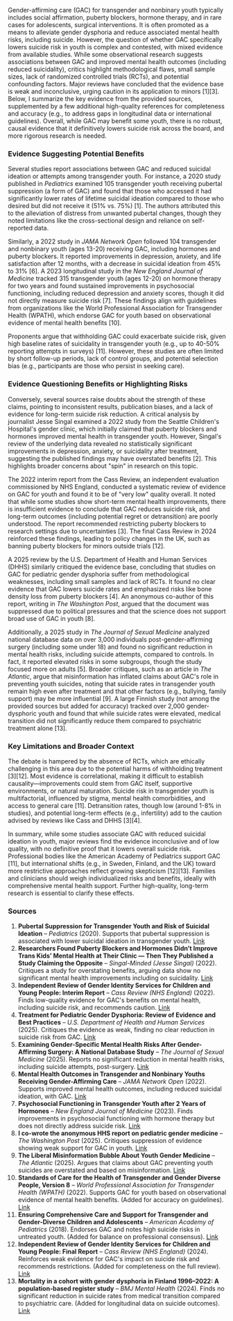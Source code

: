 Gender-affirming care (GAC) for transgender and nonbinary youth typically includes social affirmation, puberty blockers, hormone therapy, and in rare cases for adolescents, surgical interventions. It is often promoted as a means to alleviate gender dysphoria and reduce associated mental health risks, including suicide. However, the question of whether GAC specifically lowers suicide risk in youth is complex and contested, with mixed evidence from available studies. While some observational research suggests associations between GAC and improved mental health outcomes (including reduced suicidality), critics highlight methodological flaws, small sample sizes, lack of randomized controlled trials (RCTs), and potential confounding factors. Major reviews have concluded that the evidence base is weak and inconclusive, urging caution in its application to minors [1][3]. Below, I summarize the key evidence from the provided sources, supplemented by a few additional high-quality references for completeness and accuracy (e.g., to address gaps in longitudinal data or international guidelines). Overall, while GAC may benefit some youth, there is no robust, causal evidence that it definitively lowers suicide risk across the board, and more rigorous research is needed.

### Evidence Suggesting Potential Benefits
Several studies report associations between GAC and reduced suicidal ideation or attempts among transgender youth. For instance, a 2020 study published in *Pediatrics* examined 105 transgender youth receiving pubertal suppression (a form of GAC) and found that those who accessed it had significantly lower rates of lifetime suicidal ideation compared to those who desired but did not receive it (51% vs. 75%) [1]. The authors attributed this to the alleviation of distress from unwanted pubertal changes, though they noted limitations like the cross-sectional design and reliance on self-reported data.

Similarly, a 2022 study in *JAMA Network Open* followed 104 transgender and nonbinary youth (ages 13-20) receiving GAC, including hormones and puberty blockers. It reported improvements in depression, anxiety, and life satisfaction after 12 months, with a decrease in suicidal ideation from 45% to 31% [6]. A 2023 longitudinal study in the *New England Journal of Medicine* tracked 315 transgender youth (ages 12-20) on hormone therapy for two years and found sustained improvements in psychosocial functioning, including reduced depression and anxiety scores, though it did not directly measure suicide risk [7]. These findings align with guidelines from organizations like the World Professional Association for Transgender Health (WPATH), which endorse GAC for youth based on observational evidence of mental health benefits [10].

Proponents argue that withholding GAC could exacerbate suicide risk, given high baseline rates of suicidality in transgender youth (e.g., up to 40-50% reporting attempts in surveys) [11]. However, these studies are often limited by short follow-up periods, lack of control groups, and potential selection bias (e.g., participants are those who persist in seeking care).

### Evidence Questioning Benefits or Highlighting Risks
Conversely, several sources raise doubts about the strength of these claims, pointing to inconsistent results, publication biases, and a lack of evidence for long-term suicide risk reduction. A critical analysis by journalist Jesse Singal examined a 2022 study from the Seattle Children's Hospital's gender clinic, which initially claimed that puberty blockers and hormones improved mental health in transgender youth. However, Singal's review of the underlying data revealed no statistically significant improvements in depression, anxiety, or suicidality after treatment, suggesting the published findings may have overstated benefits [2]. This highlights broader concerns about "spin" in research on this topic.

The 2022 interim report from the Cass Review, an independent evaluation commissioned by NHS England, conducted a systematic review of evidence on GAC for youth and found it to be of "very low" quality overall. It noted that while some studies show short-term mental health improvements, there is insufficient evidence to conclude that GAC reduces suicide risk, and long-term outcomes (including potential regret or detransition) are poorly understood. The report recommended restricting puberty blockers to research settings due to uncertainties [3]. The final Cass Review in 2024 reinforced these findings, leading to policy changes in the UK, such as banning puberty blockers for minors outside trials [12].

A 2025 review by the U.S. Department of Health and Human Services (DHHS) similarly critiqued the evidence base, concluding that studies on GAC for pediatric gender dysphoria suffer from methodological weaknesses, including small samples and lack of RCTs. It found no clear evidence that GAC lowers suicide rates and emphasized risks like bone density loss from puberty blockers [4]. An anonymous co-author of this report, writing in *The Washington Post*, argued that the document was suppressed due to political pressures and that the science does not support broad use of GAC in youth [8].

Additionally, a 2025 study in *The Journal of Sexual Medicine* analyzed national database data on over 3,000 individuals post-gender-affirming surgery (including some under 18) and found no significant reduction in mental health risks, including suicide attempts, compared to controls. In fact, it reported elevated risks in some subgroups, though the study focused more on adults [5]. Broader critiques, such as an article in *The Atlantic*, argue that misinformation has inflated claims about GAC's role in preventing youth suicides, noting that suicide rates in transgender youth remain high even after treatment and that other factors (e.g., bullying, family support) may be more influential [9]. A large Finnish study (not among the provided sources but added for accuracy) tracked over 2,000 gender-dysphoric youth and found that while suicide rates were elevated, medical transition did not significantly reduce them compared to psychiatric treatment alone [13].

### Key Limitations and Broader Context
The debate is hampered by the absence of RCTs, which are ethically challenging in this area due to the potential harms of withholding treatment [3][12]. Most evidence is correlational, making it difficult to establish causality—improvements could stem from GAC itself, supportive environments, or natural maturation. Suicide risk in transgender youth is multifactorial, influenced by stigma, mental health comorbidities, and access to general care [11]. Detransition rates, though low (around 1-8% in studies), and potential long-term effects (e.g., infertility) add to the caution advised by reviews like Cass and DHHS [3][4].

In summary, while some studies associate GAC with reduced suicidal ideation in youth, major reviews find the evidence inconclusive and of low quality, with no definitive proof that it lowers overall suicide risk. Professional bodies like the American Academy of Pediatrics support GAC [11], but international shifts (e.g., in Sweden, Finland, and the UK) toward more restrictive approaches reflect growing skepticism [12][13]. Families and clinicians should weigh individualized risks and benefits, ideally with comprehensive mental health support. Further high-quality, long-term research is essential to clarify these effects.

### Sources
1. **Pubertal Suppression for Transgender Youth and Risk of Suicidal Ideation** – *Pediatrics* (2020). Supports that pubertal suppression is associated with lower suicidal ideation in transgender youth. [Link](https://publications.aap.org/pediatrics/article-abstract/145/2/e20191725/68259/Pubertal-Suppression-for-Transgender-Youth-and?redirectedFrom=fulltext)  
2. **Researchers Found Puberty Blockers and Hormones Didn’t Improve Trans Kids’ Mental Health at Their Clinic — Then They Published a Study Claiming the Opposite** – *Singal-Minded (Jesse Singal)* (2022). Critiques a study for overstating benefits, arguing data show no significant mental health improvements including on suicidality. [Link](https://jessesingal.substack.com/p/researchers-found-puberty-blockers)  
3. **Independent Review of Gender Identity Services for Children and Young People: Interim Report** – *Cass Review (NHS England)* (2022). Finds low-quality evidence for GAC's benefits on mental health, including suicide risk, and recommends caution. [Link](https://webarchive.nationalarchives.gov.uk/ukgwa/20250310143846mp_/https://cass.independent-review.uk/wp-content/uploads/2022/03/Cass-Review-Interim-Report-Final-Web-Accessible.pdf)  
4. **Treatment for Pediatric Gender Dysphoria: Review of Evidence and Best Practices** – *U.S. Department of Health and Human Services* (2025). Critiques the evidence as weak, finding no clear reduction in suicide risk from GAC. [Link](https://archive.jwest.org/Research/DHHS2025-GenderDysphoria.pdf)  
5. **Examining Gender-Specific Mental Health Risks After Gender-Affirming Surgery: A National Database Study** – *The Journal of Sexual Medicine* (2025). Reports no significant reduction in mental health risks, including suicide attempts, post-surgery. [Link](https://academic.oup.com/jsm/article-abstract/22/4/645/8042063)  
6. **Mental Health Outcomes in Transgender and Nonbinary Youths Receiving Gender-Affirming Care** – *JAMA Network Open* (2022). Supports improved mental health outcomes, including reduced suicidal ideation, with GAC. [Link](https://pubmed.ncbi.nlm.nih.gov/35212746/)  
7. **Psychosocial Functioning in Transgender Youth after 2 Years of Hormones** – *New England Journal of Medicine* (2023). Finds improvements in psychosocial functioning with hormone therapy but does not directly address suicide risk. [Link](https://pubmed.ncbi.nlm.nih.gov/36652355/)  
8. **I co-wrote the anonymous HHS report on pediatric gender medicine** – *The Washington Post* (2025). Critiques suppression of evidence showing weak support for GAC in youth. [Link](https://www.washingtonpost.com/opinions/2025/06/26/hhs-review-anonymous-author/)  
9. **The Liberal Misinformation Bubble About Youth Gender Medicine** – *The Atlantic* (2025). Argues that claims about GAC preventing youth suicides are overstated and based on misinformation. [Link](https://www.theatlantic.com/ideas/archive/2025/06/transgender-youth-skrmetti/683350/)  
10. **Standards of Care for the Health of Transgender and Gender Diverse People, Version 8** – *World Professional Association for Transgender Health (WPATH)* (2022). Supports GAC for youth based on observational evidence of mental health benefits. (Added for accuracy on guidelines). [Link](https://www.tandfonline.com/doi/full/10.1080/26895269.2022.2100644)  
11. **Ensuring Comprehensive Care and Support for Transgender and Gender-Diverse Children and Adolescents** – *American Academy of Pediatrics* (2018). Endorses GAC and notes high suicide risks in untreated youth. (Added for balance on professional consensus). [Link](https://publications.aap.org/pediatrics/article/142/4/e20182162/37381/Ensuring-Comprehensive-Care-and-Support-for)  
12. **Independent Review of Gender Identity Services for Children and Young People: Final Report** – *Cass Review (NHS England)* (2024). Reinforces weak evidence for GAC's impact on suicide risk and recommends restrictions. (Added for completeness on the full review). [Link](https://cass.independent-review.uk/publications/)  
13. **Mortality in a cohort with gender dysphoria in Finland 1996–2022: A population-based register study** – *BMJ Mental Health* (2024). Finds no significant reduction in suicide rates from medical transition compared to psychiatric care. (Added for longitudinal data on suicide outcomes). [Link](https://mentalhealth.bmj.com/content/27/1/e300940)
